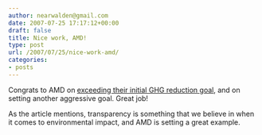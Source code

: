 ```yaml
---
author: nearwalden@gmail.com
date: 2007-07-25 17:17:12+00:00
draft: false
title: Nice work, AMD!
type: post
url: /2007/07/25/nice-work-amd/
categories:
- posts
---
```


Congrats to AMD on [exceeding their initial GHG reduction goal](http://blogs.business2.com/greenwombat/2007/07/amds-ambitious-.html), and on setting another aggressive goal.  Great job!





As the article mentions, transparency is something that we believe in when it comes to environmental impact, and AMD is setting a great example.



